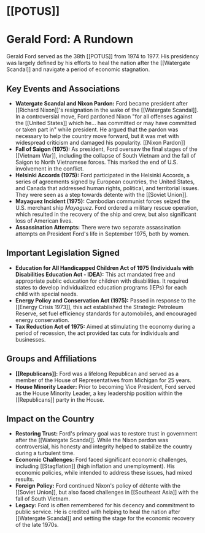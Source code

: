 # [[POTUS]]
# Gerald Ford: A Rundown

Gerald Ford served as the 38th [[POTUS]] from 1974 to 1977. His presidency was largely defined by his efforts to heal the nation after the [[Watergate Scandal]] and navigate a period of economic stagnation.

## Key Events and Associations

*   **Watergate Scandal and Nixon Pardon:** Ford became president after [[Richard Nixon]]'s resignation in the wake of the [[Watergate Scandal]]. In a controversial move, Ford pardoned Nixon "for all offenses against the [[United States]] which he... has committed or may have committed or taken part in" while president. He argued that the pardon was necessary to help the country move forward, but it was met with widespread criticism and damaged his popularity. [[Nixon Pardon]]
*   **Fall of Saigon (1975):** As president, Ford oversaw the final stages of the [[Vietnam War]], including the collapse of South Vietnam and the fall of Saigon to North Vietnamese forces. This marked the end of U.S. involvement in the conflict.
*   **Helsinki Accords (1975):** Ford participated in the Helsinki Accords, a series of agreements signed by European countries, the United States, and Canada that addressed human rights, political, and territorial issues. They were seen as a step towards détente with the [[Soviet Union]].
*   **Mayaguez Incident (1975):** Cambodian communist forces seized the U.S. merchant ship *Mayaguez*. Ford ordered a military rescue operation, which resulted in the recovery of the ship and crew, but also significant loss of American lives.
*   **Assassination Attempts:** There were two separate assassination attempts on President Ford's life in September 1975, both by women.

## Important Legislation Signed

*   **Education for All Handicapped Children Act of 1975 (Individuals with Disabilities Education Act - IDEA):** This act mandated free and appropriate public education for children with disabilities. It required states to develop individualized education programs (IEPs) for each child with special needs.
*   **Energy Policy and Conservation Act (1975):** Passed in response to the [[Energy Crisis 1973]], this act established the Strategic Petroleum Reserve, set fuel efficiency standards for automobiles, and encouraged energy conservation.
*   **Tax Reduction Act of 1975:** Aimed at stimulating the economy during a period of recession, the act provided tax cuts for individuals and businesses.

## Groups and Affiliations

*   **[[Republicans]]:** Ford was a lifelong Republican and served as a member of the House of Representatives from Michigan for 25 years.
*   **House Minority Leader:** Prior to becoming Vice President, Ford served as the House Minority Leader, a key leadership position within the [[Republicans]] party in the House.

## Impact on the Country

*   **Restoring Trust:** Ford's primary goal was to restore trust in government after the [[Watergate Scandal]]. While the Nixon pardon was controversial, his honesty and integrity helped to stabilize the country during a turbulent time.
*   **Economic Challenges:** Ford faced significant economic challenges, including [[Stagflation]] (high inflation and unemployment). His economic policies, while intended to address these issues, had mixed results.
*   **Foreign Policy:** Ford continued Nixon's policy of détente with the [[Soviet Union]], but also faced challenges in [[Southeast Asia]] with the fall of South Vietnam.
*   **Legacy:** Ford is often remembered for his decency and commitment to public service. He is credited with helping to heal the nation after [[Watergate Scandal]] and setting the stage for the economic recovery of the late 1970s.
